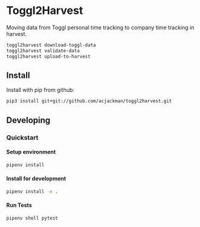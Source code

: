 # Toggl2Harvest

Moving data from Toggl personal time tracking to company time tracking in harvest.

```bash
toggl2harvest download-toggl-data
toggl2harvest validate-data
toggl2harvest upload-to-harvest
```

## Install

Install with pip from github:

```bash
pip3 install git+git://github.com/acjackman/toggl2harvest.git
```

## Developing

### Quickstart

#### Setup environment

```bash
pipenv install
```

#### Install for development

```bash
pipenv install -e .
```

#### Run Tests

```bash
pipenv shell pytest
```
